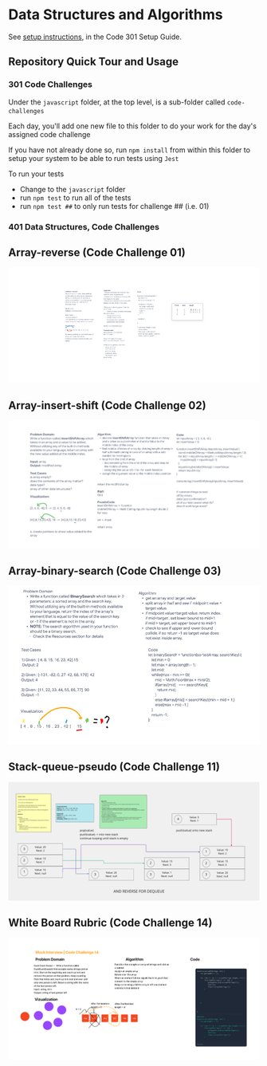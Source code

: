 # Data Structures and Algorithms

See [setup instructions](https://codefellows.github.io/setup-guide/code-301/3-code-challenges), in the Code 301 Setup Guide.

## Repository Quick Tour and Usage

### 301 Code Challenges

Under the `javascript` folder, at the top level, is a sub-folder called `code-challenges`

Each day, you'll add one new file to this folder to do your work for the day's assigned code challenge

If you have not already done so, run `npm install` from within this folder to setup your system to be able to run tests using `Jest`

To run your tests

- Change to the `javascript` folder
- run `npm test` to run all of the tests
- run `npm test ##` to only run tests for challenge ## (i.e. 01)

### 401 Data Structures, Code Challenges

## Array-reverse (Code Challenge 01)

![Array-reverse](images/array-reverse.png)

## Array-insert-shift (Code Challenge 02)

![Array-insert-shift](images/array-insert-shift.png)

## Array-binary-search (Code Challenge 03)

![Array-binary-search](images/array-binary-search.png)

## Stack-queue-pseudo (Code Challenge 11)

![Stack-queue-pseudo](images/stack-queue-pseudo.png)

## White Board Rubric (Code Challenge 14)

![White Board Rubric -- Code Challenge 14](images/white-board-rubric-cc14.png)
